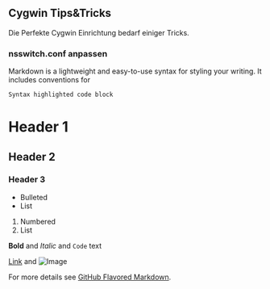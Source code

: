 ## Cygwin Tips&Tricks

Die Perfekte Cygwin Einrichtung bedarf einiger Tricks.

### nsswitch.conf anpassen

Markdown is a lightweight and easy-to-use syntax for styling your writing. It includes conventions for

```markdown
Syntax highlighted code block

```


# Header 1
## Header 2
### Header 3

- Bulleted
- List

1. Numbered
2. List

**Bold** and _Italic_ and `Code` text

[Link](url) and ![Image](src)

For more details see [GitHub Flavored Markdown](https://guides.github.com/features/mastering-markdown/).

